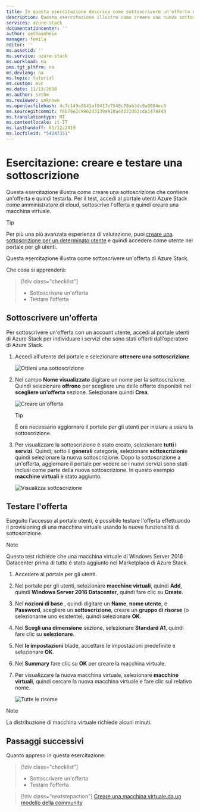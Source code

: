 ```yaml
---
title: In questa esercitazione descrive come sottoscrivere un'offerta di Azure Stack | Microsoft Docs
description: Questa esercitazione illustra come creare una nuova sottoscrizione a servizi di Azure Stack e testare l'offerta tramite la creazione di una macchina virtuale di test.
services: azure-stack
documentationcenter: ''
author: sethmanheim
manager: femila
editor: ''
ms.assetid: ''
ms.service: azure-stack
ms.workload: na
pms.tgt_pltfrm: na
ms.devlang: na
ms.topic: tutorial
ms.custom: mvc
ms.date: 11/13/2018
ms.author: sethm
ms.reviewer: unknown
ms.openlocfilehash: 4c7c149a9541af0417e7548c78ab3dc9a8084ec6
ms.sourcegitcommit: f4b78e2c9962d3139a910a4d222d02cda1474440
ms.translationtype: MT
ms.contentlocale: it-IT
ms.lasthandoff: 01/12/2019
ms.locfileid: "54247351"
---
```

# <a name="tutorial-create-and-test-a-subscription"></a>Esercitazione: creare e testare una sottoscrizione

Questa esercitazione illustra come creare una sottoscrizione che contiene un'offerta e quindi testarla. Per il test, accedi al portale utenti Azure Stack come amministratore di cloud, sottoscrive l'offerta e quindi creare una macchina virtuale.

> [!TIP]
> Per più una più avanzata esperienza di valutazione, puoi [creare una sottoscrizione per un determinato utente](../azure-stack-subscribe-plan-provision-vm.md#create-a-subscription-as-a-cloud-operator) e quindi accedere come utente nel portale per gli utenti. 

Questa esercitazione illustra come sottoscrivere un'offerta di Azure Stack.

Che cosa si apprenderà:

> [!div class="checklist"]
> * Sottoscrivere un'offerta 
> * Testare l'offerta

## <a name="subscribe-to-an-offer"></a>Sottoscrivere un'offerta

Per sottoscrivere un'offerta con un account utente, accedi al portale utenti di Azure Stack per individuare i servizi che sono stati offerti dall'operatore di Azure Stack.

1. Accedi all'utente del portale e selezionare **ottenere una sottoscrizione**.

   ![Ottieni una sottoscrizione](media/azure-stack-subscribe-services/get-subscription.png)

2. Nel campo **Nome visualizzato** digitare un nome per la sottoscrizione. Quindi selezionare **offrono** per scegliere una delle offerte disponibili nel **scegliere un'offerta** sezione. Selezionare quindi **Crea**.

   ![Creare un'offerta](media/azure-stack-subscribe-services/create-subscription.png)

   > [!TIP]
   > È ora necessario aggiornare il portale per gli utenti per iniziare a usare la sottoscrizione.

3. Per visualizzare la sottoscrizione è stato creato, selezionare **tutti i servizi**. Quindi, sotto il **generali** categoria, selezionare **sottoscrizioni**e quindi selezionare la nuova sottoscrizione. Dopo la sottoscrizione a un'offerta, aggiornare il portale per vedere se i nuovi servizi sono stati inclusi come parte della nuova sottoscrizione. In questo esempio **macchine virtuali** è stato aggiunto.

   ![Visualizza sottoscrizione](media/azure-stack-subscribe-services/view-subscription.png)

## <a name="test-the-offer"></a>Testare l'offerta

Eseguito l'accesso al portale utenti, è possibile testare l'offerta effettuando il provisioning di una macchina virtuale usando le nuove funzionalità di sottoscrizione. 

> [!NOTE]
> Questo test richiede che una macchina virtuale di Windows Server 2016 Datacenter prima di tutto è stato aggiunto nel Marketplace di Azure Stack. 

1. Accedere al portale per gli utenti.

2. Nel portale per gli utenti, selezionare **macchine virtuali**, quindi **Add**, quindi **Windows Server 2016 Datacenter**, quindi fare clic su **Create**.

3. Nel **nozioni di base** , quindi digitare un **Name**, **nome utente**, e **Password**, scegliere un **sottoscrizione**, creare un **gruppo di risorse** (o selezionarne uno esistente), quindi selezionare **OK**.

4. Nel **Scegli una dimensione** sezione, selezionare **Standard A1**, quindi fare clic su **selezionare**.  

5. Nel **le impostazioni** blade, accettare le impostazioni predefinite e selezionare **OK**.

6. Nel **Summary** fare clic su **OK** per creare la macchina virtuale.  

7. Per visualizzare la nuova macchina virtuale, selezionare **macchine virtuali**, quindi cercare la nuova macchina virtuale e fare clic sul relativo nome.

    ![Tutte le risorse](media/azure-stack-subscribe-services/view-vm.png)

> [!NOTE]
> La distribuzione di macchina virtuale richiede alcuni minuti.


## <a name="next-steps"></a>Passaggi successivi

Quanto appreso in questa esercitazione:

> [!div class="checklist"]
> * Sottoscrivere un'offerta 
> * Testare l'offerta


> [!div class="nextstepaction"]
> [Creare una macchina virtuale da un modello della community](azure-stack-create-vm-template.md)